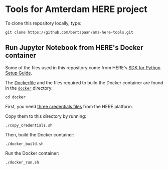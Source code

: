 # Tools for Amterdam HERE project

To clone this repository locally, type:

    git clone https://github.com/bertspaan/ams-here-tools.git

## Run Jupyter Notebook from HERE's Docker container

Some of the files used in this repository come from HERE's [SDK for Python Setup Guide](https://developer.here.com/documentation/sdk-python/dev_guide/topics/docker/home.html).

The [Dockerfile](https://docs.docker.com/engine/reference/builder/) and the files required to build the Docker container are found in the [`docker`](docker) directory:

    cd docker

First, you need [three credentials files](https://developer.here.com/documentation/sdk-python/dev_guide/topics/credentials.html) from the HERE platform.

Copy them to this directory by running:

    ./copy_credentials.sh

Then, build the Docker container:

    ./docker_build.sh

Run the Docker container:

    ./docker_run.sh
